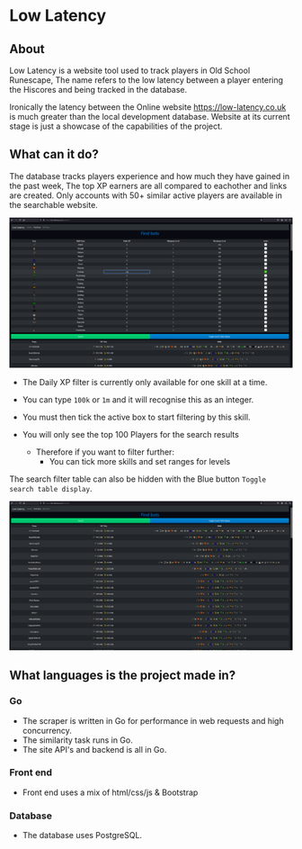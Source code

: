 # Low Latency

## About

Low Latency is a website tool used to track players in Old School Runescape, The name refers to the low latency between a player entering the Hiscores and being tracked in the database.

Ironically the latency between the Online website https://low-latency.co.uk is much greater than the local development database. Website at its current stage is just a showcase of the capabilities of the project.


## What can it do?

The database tracks players experience and how much they have gained in the past week, The top XP earners are all compared to eachother and links are created. Only accounts with 50+ similar active players are available in the searchable website.


<img src="imgs/searching.png" alt="Searching top cooking xp earners">

- The Daily XP filter is currently only available for one skill at a time.
- You can type ```100k``` or ```1m``` and it will recognise this as an integer.
- You must then tick the active box to start filtering by this skill.


- You will only see the top 100 Players for the search results
  - Therefore if you want to filter further:
    - You can tick more skills and set ranges for levels


The search filter table can also be hidden with the Blue button ```Toggle search table display```.


<img src="imgs/results.png" alt="Search table hidden for cooking users.">


## What languages is the project made in?

### Go
- The scraper is written in Go for performance in web requests and high concurrency.
- The similarity task runs in Go.
- The site API's and backend is all in Go.

### Front end
- Front end uses a mix of html/css/js & Bootstrap

### Database
- The database uses PostgreSQL.
